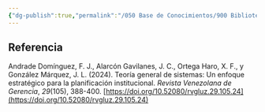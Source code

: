 ```yaml
---
{"dg-publish":true,"permalink":"/050 Base de Conocimientos/900 Biblioteca/Zk Lit (Andrade Domínguez et al., 2024) Teoría general de sistemas - Un enfoque estratégico para la planificación institucional./","tags":["definir"]}
---
```


## Referencia
Andrade Domínguez, F. J., Alarcón Gavilanes, J. C., Ortega Haro, X. F., y González Márquez, J. L. (2024). Teoría general de sistemas: Un enfoque estratégico para la planificación institucional. _Revista Venezolana de Gerencia_, _29_(105), 388-400. [https://doi.org/10.52080/rvgluz.29.105.24](https://doi.org/10.52080/rvgluz.29.105.24)
